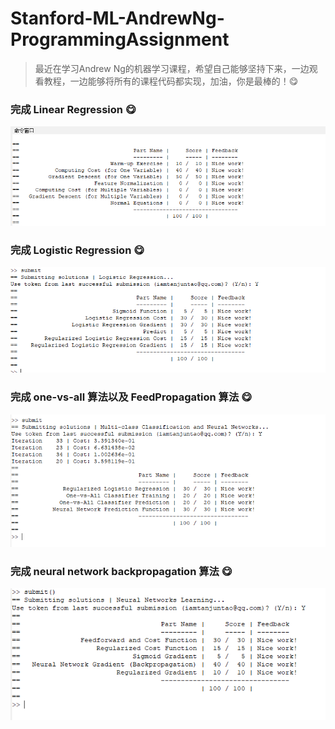 # Stanford-ML-AndrewNg-ProgrammingAssignment
> 最近在学习Andrew Ng的机器学习课程，希望自己能够坚持下来，一边观看教程，一边能够将所有的课程代码都实现，加油，你是最棒的！:yum:


### 完成 Linear Regression :yum:
![](imgs/作业1.png)


### 完成 Logistic Regression :yum:
![](imgs/作业2.png)

### 完成 one-vs-all 算法以及 FeedPropagation 算法 :yum:
![](imgs/作业3.png)

### 完成 neural network backpropagation 算法 :yum:
![](imgs/作业4.png)